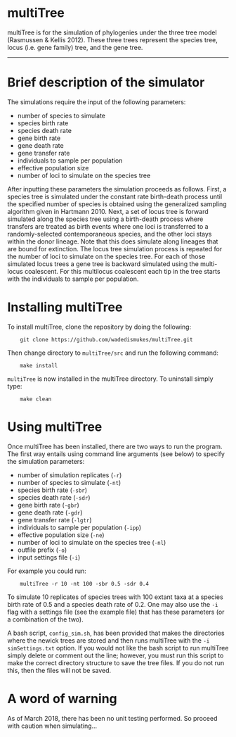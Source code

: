 # multiTree
multiTree is for the simulation of phylogenies under the three tree model (Rasmussen &amp; Kellis 2012). These three trees represent the species tree, locus (i.e. gene family) tree, and the gene tree.

--------

# Brief description of the simulator

The simulations require the input of the following parameters:

* number of species to simulate
* species birth rate
* species death rate
* gene birth rate
* gene death rate
* gene transfer rate
* individuals to sample per population
* effective population size
* number of loci to simulate on the species tree

After inputting these parameters the simulation proceeds as follows. First, a species tree is simulated under the constant rate birth-death process until the specified number of species is obtained using the generalized sampling algorithm given in Hartmann 2010. Next, a set of locus tree is forward simulated along the species tree using a birth-death process where transfers are treated as birth events where one loci is transferred to a randomly-selected contemporaneous species, and the other loci stays within the donor lineage. Note that this does simulate along lineages that are bound for extinction. The locus tree simulation process is repeated for the number of loci to simulate on the species tree. For each of those simulated locus trees a gene tree is backward simulated using the multi-locus coalescent. For this multilocus coalescent each tip in the tree starts with the individuals to sample per population. 


# Installing multiTree

To install multiTree, clone the repository by doing the following:

```
	git clone https://github.com/wadedismukes/multiTree.git
```

Then change directory to `multiTree/src` and run the following command:

```
	make install
```

`multiTree` is now installed in the multiTree directory. To uninstall simply type:

```
	make clean
```


# Using multiTree

Once multiTree has been installed, there are two ways to run the program. The first way entails using command line arguments (see below) to specify the simulation parameters:

* number of simulation replicates (`-r`)
* number of species to simulate (`-nt`)
* species birth rate (`-sbr`)
* species death rate (`-sdr`)
* gene birth rate (`-gbr`)
* gene death rate (`-gdr`)
* gene transfer rate (`-lgtr`)
* individuals to sample per population (`-ipp`)
* effective population size (`-ne`)
* number of loci to simulate on the species tree (`-nl`)
* outfile prefix (`-o`)
* input settings file (`-i`)

For example you could run:
```
	multiTree -r 10 -nt 100 -sbr 0.5 -sdr 0.4 
```
To simulate 10 replicates of species trees with 100 extant taxa at a species birth rate of 0.5 and a species death rate of 0.2. One may also use the `-i` flag with a settings file (see the example file) that has these parameters (or a combination of the two). 

A bash script, `config_sim.sh`, has been provided that makes the directories where the newick trees are stored and then runs multiTree with the `-i simSettings.txt` option. If you would not like the bash script to run multiTree simply delete or comment out the line; however, you must run this script to make the correct directory structure to save the tree files. If you do not run this, then the files will not be saved.  


# A word of warning

As of March 2018, there has been no unit testing performed. So proceed with caution when simulating...



